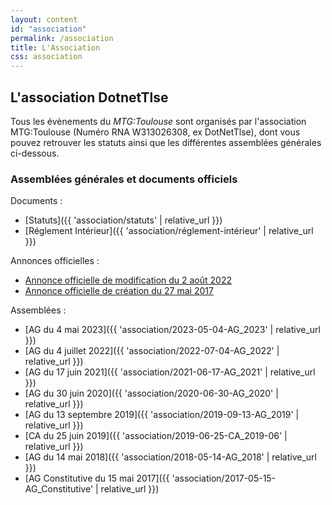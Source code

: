 ```yaml
---
layout: content
id: "association"
permalink: /association
title: L'Association
css: association
---
```


## L'association DotnetTlse

Tous les évènements du *MTG:Toulouse* sont organisés par l'association MTG:Toulouse (Numéro RNA W313026308, ex DotNetTlse), dont vous pouvez retrouver les statuts ainsi que les différentes assemblées générales ci-dessous.

### Assemblées générales et documents officiels

Documents :

* [Statuts]({{ 'association/statuts' | relative_url }})
* [Réglement Intérieur]({{ 'association/réglement-intérieur' | relative_url }})

Annonces officielles :

* [Annonce officielle de modification du 2 août 2022](https://www.journal-officiel.gouv.fr/pages/associations-detail-annonce-carte/?q.id=id:202200310143)
* [Annonce officielle de création du 27 mai 2017](https://www.journal-officiel.gouv.fr/pages/associations-detail-annonce-carte/?q.id=id:201700210431)

Assemblées :
  
* [AG du 4 mai 2023]({{ 'association/2023-05-04-AG_2023' | relative_url }})
* [AG du 4 juillet 2022]({{ 'association/2022-07-04-AG_2022' | relative_url }})
* [AG du 17 juin 2021]({{ 'association/2021-06-17-AG_2021' | relative_url }})
* [AG du 30 juin 2020]({{ 'association/2020-06-30-AG_2020' | relative_url }})
* [AG du 13 septembre 2019]({{ 'association/2019-09-13-AG_2019' | relative_url }})
* [CA du 25 juin 2019]({{ 'association/2019-06-25-CA_2019-06' | relative_url }})
* [AG du 14 mai 2018]({{ 'association/2018-05-14-AG_2018' | relative_url }})
* [AG Constitutive du 15 mai 2017]({{ 'association/2017-05-15-AG_Constitutive' | relative_url }})
  
